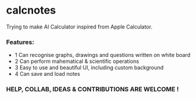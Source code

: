 # calcnotes

Trying to make AI Calculator inspired from Apple Calculator.

### Features:
- 1 Can recognise graphs, drawings and questions written on white board
- 2 Can perform mahematical & scientific operations
- 3 Easy to use and beautiful UI, including custom background
- 4 Can save and load notes

### HELP, COLLAB, IDEAS & CONTRIBUTIONS ARE WELCOME !
